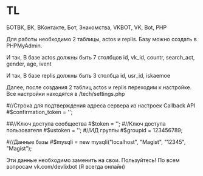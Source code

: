 # TL
БОТВК, ВК, ВКонтакте, Бот, Знакомства, VKBOT, VK, Bot, PHP

Для работы необходимо 2 таблицы, actos и replis.
Базу можно создать в PHPMyAdmin.

И так, В базе actos должны быть 7 столбцов
id, vk_id, countr, search_act, gender, age, ivent

И так, В базе replis должны быть 3 столбца
id, usr_id, iskaemoe

Далее, после создания 2 таблиц actos и replis переходим к настройке.
Все настройки находятся в /tech/settings.php

#//Строка для подтверждения адреса сервера из настроек Callback API 
#$confirmation_token = ''; 

##//Ключ доступа сообщества 
#$token = '';
#//Ключ доступа пользователя
#$ustoken = '';
#//ИД группы
#$groupid = 123456789;

#//Данные базы
#$mysqli = new mysqli("localhost", "Magist", "12345", "Magist");

Эти данные необходимо заменить на свои.
Пользуйтесь! По всем вопросам vk.com/devlixbot (Я всегда онлайн)
